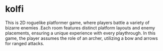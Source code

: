 # kolfi
This is 2D roguelike platformer game, where players battle a variety of bizarre enemies .Each room features distinct platform layouts and enemy placements, ensuring a unique experience with every playthrough. In this game, the player assumes the role of an archer, utilizing a bow and arrows for ranged attacks.
